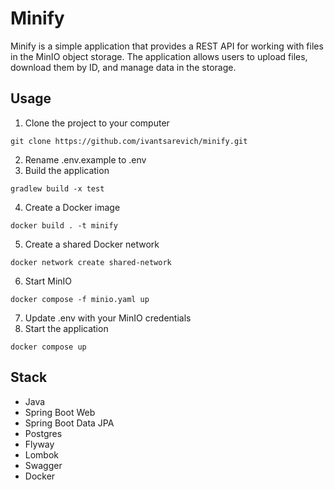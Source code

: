 # Minify

Minify is a simple application that provides a REST API for working with files in the MinIO object storage. The application allows users to upload files, download them by ID, and manage data in the storage.

## Usage
1. Clone the project to your computer
```
git clone https://github.com/ivantsarevich/minify.git
```
2. Rename .env.example to .env
3. Build the application
```
gradlew build -x test
```
4. Create a Docker image
```
docker build . -t minify
```
5. Create a shared Docker network
```
docker network create shared-network
```
6. Start MinIO
```
docker compose -f minio.yaml up
```
7. Update .env with your MinIO credentials
8. Start the application
```
docker compose up
```

## Stack
- Java
- Spring Boot Web
- Spring Boot Data JPA
- Postgres
- Flyway
- Lombok
- Swagger
- Docker